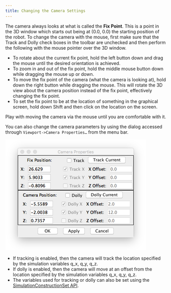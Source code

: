 ```yaml
---
title: Changing the Camera Settings
---
```


The camera always looks at what is called the **Fix Point**.  This is a point in the 3D window which starts out being at (0.0, 0.0) the starting position of the robot.  To change the camera with the mouse, first make sure that the Track and Dolly check boxes in the toolbar are unchecked and then perform the following with the mouse pointer over the 3D window.

* To rotate about the current fix point, hold the left button down and drag the mouse until the desired orientation is achieved.
* To zoom in and out of the fix point, hold the middle mouse button down while dragging the mouse up or down. 
* To move the fix point of the camera (what the camera is looking at), hold down the right button while dragging the mouse. This will rotate the 3D view about the camera position instead of the fix point, effectively changing the fix point.
* To set the fix point to be at the location of something in the graphical screen, hold down Shift and then click on the location on the screen. 

Play with moving the camera via the mouse until you are comfortable with it.

You can also change the camera parameters by using the dialog accessed through `Viewport->Camera Properties…` from the menu bar.

![Replay](/img/scs-tutorials/scsCameraProps.png)

* If tracking is enabled, then the camera will track the location specified by the simulation variables q_x, q_y, q_z. 
* If dolly is enabled, then the camera will move at an offset from the location specified by the simulation variables q_x, q_y, q_z. 
* The variables used for tracking or dolly can also be set using the [SimulationConstructionSet API](05-scs-camera).

